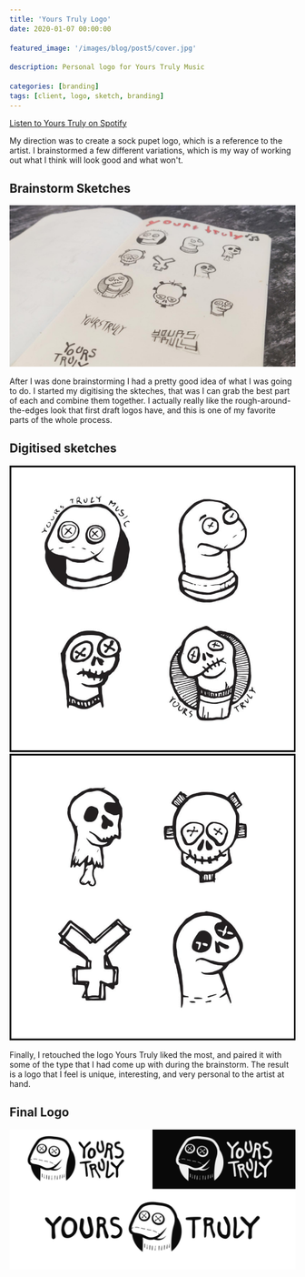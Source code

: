 ```yaml
---
title: 'Yours Truly Logo'
date: 2020-01-07 00:00:00

featured_image: '/images/blog/post5/cover.jpg'

description: Personal logo for Yours Truly Music

categories: [branding]
tags: [client, logo, sketch, branding]
---
```


[Listen to Yours Truly on Spotify](https://open.spotify.com/artist/2rFT993ScLaetNI6Kc4efq)

My direction was to create a sock pupet logo, which is a reference to the artist. I brainstormed a few different variations, which is my way of working out what I think will look good and what won't. 

## Brainstorm Sketches
![Logo sketches](/images/blog/post5/sketch.jpg)

After I was done brainstorming I had a pretty good idea of what I was going to do. I started my digitising the skteches, that was I can grab the best part of each and combine them together.
I actually really like the rough-around-the-edges look that first draft logos have, and this is one of my favorite parts of the whole process.

## Digitised sketches
<div class="gallery" data-columns="2">
	<img src="/images/blog/post5/draft1.jpg">
	<img src="/images/blog/post5/draft2.jpg">
</div>

Finally, I retouched the logo Yours Truly liked the most, and paired it with some of the type that I had come up with during the brainstorm. The result is a logo that I feel is unique, interesting, and very personal to the artist at hand.

## Final Logo
![Final Logo](/images/blog/post5/final-logo.jpg)